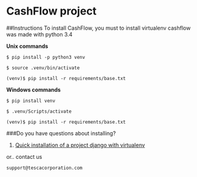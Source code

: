 # CashFlow project

##Instructions
To install CashFlow, you must to install virtualenv
cashflow was made with python 3.4


**Unix commands**

    $ pip install -p python3 venv

    $ source .venv/bin/activate

    (venv)$ pip install -r requirements/base.txt


**Windows commands**

	$ pip install venv

	$ .venv/Scripts/activate

	(venv)$ pip install -r requirements/base.txt



###Do you have questions about installing?
1. [Quick installation of a project django with virtualenv](https://tutorial.djangogirls.org/es/django_installation/)

or.. contact us

    support@tescacorporation.com
    